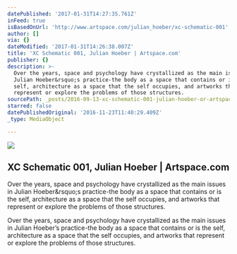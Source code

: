 ```yaml
---
datePublished: '2017-01-31T14:27:35.761Z'
inFeed: true
isBasedOnUrl: 'http://www.artspace.com/julian_hoeber/xc-schematic-001'
author: []
via: {}
dateModified: '2017-01-31T14:26:38.007Z'
title: 'XC Schematic 001, Julian Hoeber | Artspace.com'
publisher: {}
description: >-
  Over the years, space and psychology have crystallized as the main issues in
  Julian Hoeber&rsquo;s practice-the body as a space that contains or is the
  self, architecture as a space that the self occupies, and artworks that
  represent or explore the problems of those structures.
sourcePath: _posts/2016-09-13-xc-schematic-001-julian-hoeber-or-artspacecom.md
starred: false
datePublishedOriginal: '2016-11-23T11:40:29.409Z'
_type: MediaObject

---
```

<article style=""><img src="https://imgflo.herokuapp.com/graph/2b2431f8e7ba7b0/c24936cc63d97e661c1d9d8cae41f211/noop.jpg?input=http%3A%2F%2Fd5wt70d4gnm1t.cloudfront.net%2Fmedia%2Fa-s%2Fartworks%2Fjulian-hoeber%2F27379-695485644555%2Fjulian-hoeber-xc-schematic-001-320x240.jpg" /><h1>XC Schematic 001, Julian Hoeber | Artspace.com</h1><p>Over the years, space and psychology have crystallized as the main issues in Julian Hoeber&amp;rsquo;s practice-the body as a space that contains or is the self, architecture as a space that the self occupies, and artworks that represent or explore the problems of those structures.</p></article>

Over the years, space and psychology have crystallized as the main issues in Julian Hoeber&rsquo;s practice-the body as a space that contains or is the self, architecture as a space that the self occupies, and artworks that represent or explore the problems of those structures.